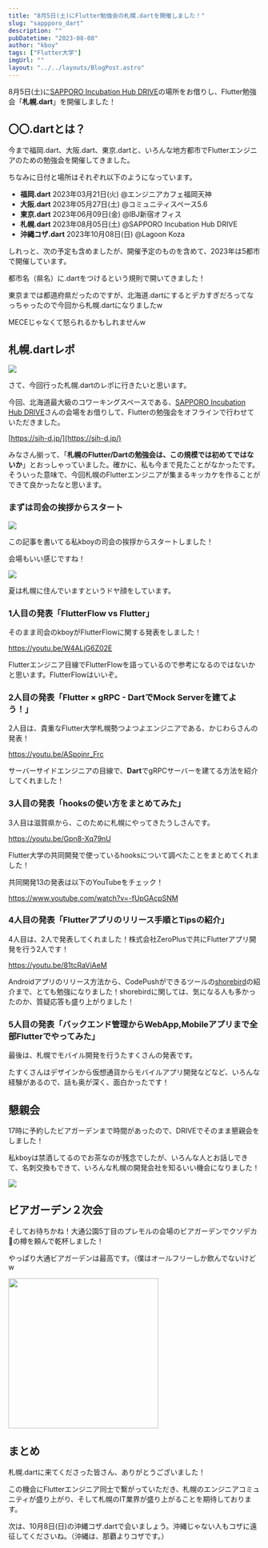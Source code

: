 ```yaml
---
title: "8月5日(土)にFlutter勉強会の札幌.dartを開催しました！"
slug: "sappporo_dart"
description: ""
pubDatetime: "2023-08-08"
author: "kboy"
tags: ["Flutter大学"]
imgUrl: ""
layout: "../../layouts/BlogPost.astro"
---
```


8月5日(土)に[SAPPORO Incubation Hub DRIVE](https://sih-d.jp/)の場所をお借りし、Flutter勉強会「**札幌.dart**」を開催しました！

## 〇〇.dartとは？

今まで福岡.dart、大阪.dart、東京.dartと、いろんな地方都市でFlutterエンジニアのための勉強会を開催してきました。

ちなみに日付と場所はそれぞれ以下のようになっています。

- **福岡.dart** 2023年03月21日(火) @エンジニアカフェ福岡天神
- **大阪.dart** 2023年05月27日(土) @コミュニティスペース5.6
- **東京.dart** 2023年06月09日(金) @IBJ新宿オフィス
- **札幌.dart** 2023年08月05日(土) @SAPPORO Incubation Hub DRIVE
- **沖縄コザ.dart** 2023年10月08日(日) @Lagoon Koza

しれっと、次の予定も含めましたが、開催予定のものを含めて、2023年は5都市で開催しています。

都市名（県名）に.dartをつけるという規則で開いてきました！

東京までは都道府県だったのですが、北海道.dartにするとデカすぎだろってなっちゃったので今回から札幌.dartになりましたw

MECEじゃなくて怒られるかもしれませんw

## 札幌.dartレポ

![](https://blog.flutteruniv.com/wp-content/uploads/2023/08/札幌.dart_.png)

さて、今回行った札幌.dartのレポに行きたいと思います。

今回、北海道最大級のコワーキングスペースである、[SAPPORO Incubation Hub DRIVE](https://sih-d.jp/)さんの会場をお借りして、Flutterの勉強会をオフラインで行わせていただきました。

[https://sih-d.jp/](https://sih-d.jp/)

みなさん揃って、「**札幌のFlutter/Dartの勉強会は、この規模では初めてではないか**」とおっしゃっていました。確かに、私も今まで見たことがなかったです。そういった意味で、今回札幌のFlutterエンジニアが集まるキッカケを作ることができて良かったなと思います。

### まずは司会の挨拶からスタート

![](https://blog.flutteruniv.com/wp-content/uploads/2023/08/IMG_8250-1024x768.jpg)

この記事を書いてる私kboyの司会の挨拶からスタートしました！

会場もいい感じですね！

![](https://blog.flutteruniv.com/wp-content/uploads/2023/08/IMG_8253.jpg)

夏は札幌に住んでいますというドヤ顔をしています。

### 1人目の発表「FlutterFlow vs Flutter」

そのまま司会のkboyがFlutterFlowに関する発表をしました！

https://youtu.be/W4ALjG6Z02E

Flutterエンジニア目線でFlutterFlowを語っているので参考になるのではないかと思います。FlutterFlowはいいぞ。

### 2人目の発表「**Flutter × gRPC - DartでMock Serverを建てよう！**」

2人目は、貴重なFlutter大学札幌勢つよつよエンジニアである、かじわらさんの発表！

https://youtu.be/ASpojnr_Frc

サーバーサイドエンジニアの目線で、**Dart**でgRPCサーバーを建てる方法を紹介してくれました！

### 3人目の発表「**hooksの使い方をまとめてみた**」

3人目は滋賀県から、このために札幌にやってきたうしさんです。

https://youtu.be/Gpn8-Xq79nU

Flutter大学の共同開発で使っているhooksについて調べたことをまとめてくれました！

共同開発13の発表は以下のYouTubeをチェック！

https://www.youtube.com/watch?v=-fUpGAcpSNM

### 4人目の発表「**Flutterアプリのリリース手順とTipsの紹介**」

4人目は、2人で発表してくれました！株式会社ZeroPlusで共にFlutterアプリ開発を行う2人です！

https://youtu.be/81tcRaViAeM

Androidアプリのリリース方法から、CodePushができるツールの[shorebird](https://shorebird.dev/)の紹介まで、とても勉強になりました！shorebirdに関しては、気になる人も多かったのか、質疑応答も盛り上がりました！

### 5人目の発表「**バックエンド管理からWebApp,Mobileアプリまで全部Flutterでやってみた**」

最後は、札幌でモバイル開発を行うたすくさんの発表です。

たすくさんはデザインから仮想通貨からモバイルアプリ開発などなど、いろんな経験があるので、話も奥が深く、面白かったです！

## 懇親会

17時に予約したビアガーデンまで時間があったので、DRIVEでそのまま懇親会をしました！

私kboyは禁酒してるのでお茶なのが残念でしたが、いろんな人とお話しできて、名刺交換もできて、いろんな札幌の開発会社を知るいい機会になりました！

![](https://blog.flutteruniv.com/wp-content/uploads/2023/08/IMG_8255.jpg)

## ビアガーデン２次会

そしてお待ちかね！大通公園5丁目のプレモルの会場のビアガーデンでクソデカ🍺の樽を頼んで乾杯しました！

やっぱり大通ビアガーデンは最高です。（僕はオールフリーしか飲んでないけどw

<img src="https://blog.flutteruniv.com/wp-content/uploads/2023/08/IMG_8246-768x1024.jpg" alt="" width="300">

## まとめ

札幌.dartに来てくださった皆さん、ありがとうございました！

この機会にFlutterエンジニア同士で繋がっていただき、札幌のエンジニアコミュニティが盛り上がり、そして札幌のIT業界が盛り上がることを期待しております。

次は、10月8日(日)の沖縄コザ.dartで会いましょう。沖縄じゃない人もコザに遠征してくださいね。（沖縄は、那覇よりコザです。）